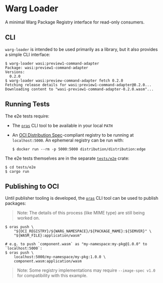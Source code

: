 # Warg Loader

A minimal Warg Package Registry interface for read-only consumers.

## CLI

`warg-loader` is intended to be used primarily as a library, but it also
provides a simple CLI interface:

```console
$ warg-loader wasi:preview1-command-adapter
Package: wasi:preview1-command-adapter
Versions:
  0.2.0
$ warg-loader wasi:preview-command-adapter fetch 0.2.0
Fetching release details for wasi:preview1-command-adapter@0.2.0...
Downloading content to "wasi-preview1-command-adapter-0.2.0.wasm"...
```

## Running Tests

The e2e tests require:
- The [`oras`](https://github.com/oras-project/oras) CLI tool to be available in
  your local `PATH`
- An [OCI Distribution Spec](https://github.com/opencontainers/distribution-spec)-compliant
  registry to be running at `localhost:5000`. An ephemeral registry can be run with:

  ```console
  $ docker run --rm -p 5000:5000 distribution/distribution:edge
  ```

The e2e tests themselves are in the separate [`tests/e2e`](./tests/e2e/) crate:

```console
$ cd tests/e2e
$ cargo run
```

## Publishing to OCI

Until publisher tooling is developed, the [`oras`](https://github.com/oras-project/oras)
CLI tool can be used to publish packages:

> Note: The details of this process (like MIME type) are still being worked on.

```console
$ oras push \
    "${OCI_REGISTRY}/${WARG_NAMESPACE}/${PACKAGE_MAME}:${SEMVER}" \
    "${WASM_FILE}:application/wasm"

# e.g. to push `component.wasm` as "my-namespace:my-pkg@1.0.0" to `localhost:5000`:
$ oras push \
    localhost:5000/my-namespace/my-pkg:1.0.0 \
    component.wasm:application/wasm
```

> Note: Some registry implementations may require `--image-spec v1.0` for
> compatibility with this example.